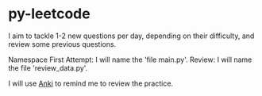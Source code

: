# py-leetcode
I aim to tackle 1-2 new questions per day, depending on their difficulty, and review some previous questions.

Namespace
First Attempt: I will name the 'file main.py'.
Review: I will name the file 'review_data.py'.

I will use [Anki](https://apps.ankiweb.net/) to remind me to review the practice.
